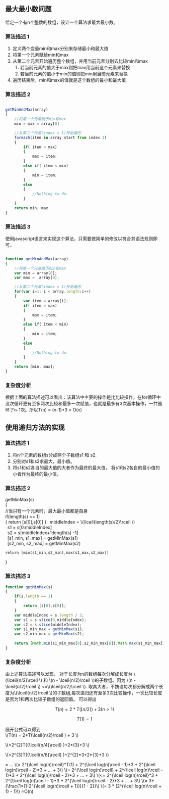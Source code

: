 ## 最大最小数问题 ##

给定一个有n个整数的数组，设计一个算法求最大最小数。

### 算法描述 1 ###

1. 定义两个变量min和max分别来存储最小和最大值
2. 将第一个元素赋给min和max
3. 从第二个元素开始遍历整个数组，并用当前元素分别去比较min和max
	1. 若当前元素的值大于max则把max用当前这个元素来替换
	2. 若当前元素的值小于min的值则把min用当前元素来替换
4. 遍历结束后，min和max的值就是这个数组的最小和最大值

### 算法描述 2 ###

```javascript

getMinAndMax(array)
{
	//将第一个元素赋予min和max	
	min = max = array[0]

	//从第二个元素(index = 1)开始遍历
	foreach(item in array start from index 1)
	{
		if( item > max)
		{
			max = item;
		}
		else if( item < min)
		{
			min = item;
		}
		else
		{
			//Nothing to do.
		}
	}
	return min, max
}

```
### 算法描述 3 ###
使用javascript语言来实现这个算法，只需要做简单的修改以符合其语法规则即可。

```javascript

function getMinAndMax(array)
{
	//将第一个元素赋予min和max	
	var min = array[0];
	var max =  array[0];

	//从第二个元素(index = 1)开始遍历
	for(var i=1; i < array.length;i++)
	{
		var item = array[i];
		if( item > max)
		{
			max = item;
		}
		else if( item < min)
		{
			min = item;
		}
		else
		{
			//Nothing to do.
		}
	}
	return [min, max];
}

```
### 复杂度分析 ###

根据上面的算法描述可以看出：该算法中主要的操作是比比较操作，在for循环中没次循环更有至多两次比较和最多一次赋值，也就是最多有3次基本操作，一共循环了n-1次。所以T(n) = (n-1)*3 = O(n)

## 使用递归方法的实现 ##

### 算法描述 1 ###


1. 将n个元素的数组s分成两个子数组s1 和 s2.
2. 分别对s1和s2求最大，最小值。
3. 将s1和s2各自的最大值的大者作为最终的最大值， 将s1和s2各自的最小值的小者作为最终的最小值，

### 算法描述 2 ###

getMinMax(s)  
{  
	//当只有一个元素时，最大最小值都是自身  
	if(length(s) == 1)  
	{
		return [s[0],s[0]]
	}
	&ensp;middleIndex = \\(\lceil{length(s)/2}\rceil \\)  
	&ensp;s1 = s[0:middleIndex]  
	&ensp;s2 = s[middleIndex+1:length(s) -1]  
	&ensp;[s1_min, s1_max] = getMinMax(s1)  
	&ensp;[s2_min, s2_max] = getMinMax(s2) 
	  
	return [min(s1_min,s2_min),max(s1_max,s2_max)]  
}

### 算法描述 3 ###
```javascript
function getMinMax(s)  
{  
	if(s.length == 1)
	{
		return [s[0],s[0]];
	}
	var middleIndex = s.length / 2;
	var s1 = s.slice(0,middleIndex);
	var s2 = s.slice(middleIndex);
	var s1_min_max = getMinMax(s1);
	var s2_min_max = getMinMax(s2);
	  
	return [Math.min(s1_min_max[0],s2_min_max[0]),Math.max(s1_min_max[1],s2_min_max[1])]; 
}
```

### 复杂度分析 ###
由上述算法描述可以发现， 对于长度为n的数组每次分解成长度为 \\(\lceil{n/2}\rceil \\)  和 \\(n - \lceil{n/2}\rceil \\)的子数组。因为
\\(n - \lceil{n/2}\rceil \\) <=\\(\lceil{n/2}\rceil \\). 取其大者，不妨设每次都分解成两个长度为\\(\lceil{n/2}\rceil \\)的子数组,每次递归还有至多3次比较操作，一次比较长度是否为1和两次比较子数组的返回值。
可以得出  

$$T(n) = 2*T(\lceil{n/2}\rceil ) + 3   (n>1)  $$

$$T(1) = 1$$


展开公式可以得到  
\\(T(n) = 2*T(\lceil{n/2}\rceil ) + 3 \\)

\\(=2^{2}T({\lceil{n/4}\rceil} )+2*{3}+3 \\)

\\(=2^{3}T({\lceil{n/8}\rceil} )+2^{2}\*3+2*{3}+3 \\)

= ...
\\(= 2^{\lceil log(n)\rceil}\*T(1) + 2^{\lceil log(n)\rceil - 1}\*3 + 2^{\lceil log(n)\rceil - 2}\*3 + ... + 3\\)
\\(= 2^{\lceil log(n)\rceil} + 2^{\lceil log(n)\rceil - 1}\*3 + 2^{\lceil log(n)\rceil - 2}\*3 + ... + 3\\)
\\(<= 2^{\lceil log(n)\rceil}\*3 + 2^{\lceil log(n)\rceil - 1}\*3 + 2^{\lceil log(n)\rceil - 2}\*3 + ... + 3\\)
\\(= 3\*{\frac{1\*(1-2^{\lceil log(n)\rceil + 1})}{1 - 2}}\\)
\\(= 3 \* (2^{\lceil log(n)\rceil + 1} - 1)\\)
=O(n)